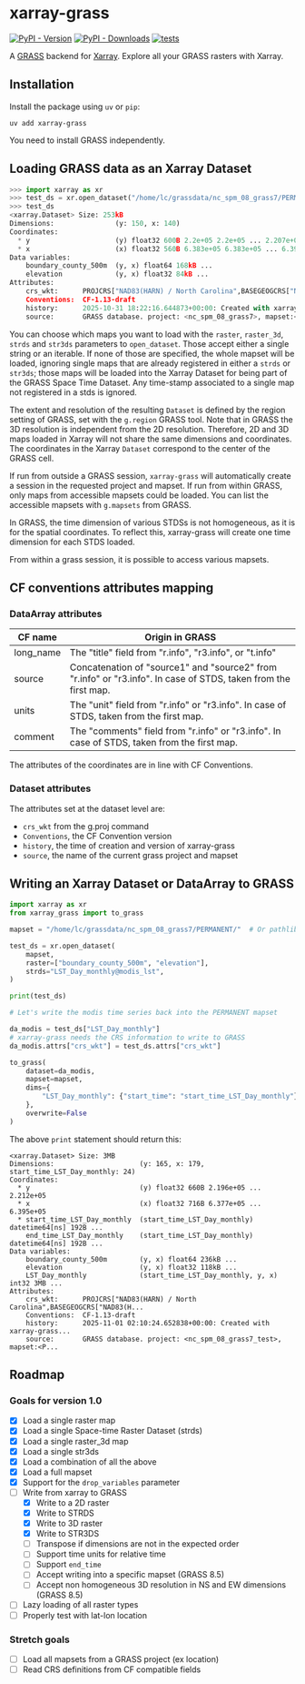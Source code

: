 # xarray-grass

[![PyPI - Version](https://img.shields.io/pypi/v/xarray-grass?label=pypi%20package)](https://pypi.org/project/xarray-grass/)
[![PyPI - Downloads](https://img.shields.io/pypi/dm/xarray-grass)](https://pypistats.org/packages/xarray-grass)
[![tests](https://github.com/lrntct/xarray-grass/actions/workflows/tests.yml/badge.svg)](https://github.com/lrntct/xarray-grass/actions/workflows/tests.yml)

A [GRASS](https://grass.osgeo.org/) backend for [Xarray](https://xarray.dev/).
Explore all your GRASS rasters with Xarray.

## Installation

Install the package using `uv` or `pip`:

`uv add xarray-grass`

You need to install GRASS independently.

## Loading GRASS data as an Xarray Dataset

```python
>>> import xarray as xr
>>> test_ds = xr.open_dataset("/home/lc/grassdata/nc_spm_08_grass7/PERMANENT/", raster=["boundary_county_500m", "elevation"])
>>> test_ds
<xarray.Dataset> Size: 253kB
Dimensions:               (y: 150, x: 140)
Coordinates:
  * y                     (y) float32 600B 2.2e+05 2.2e+05 ... 2.207e+05
  * x                     (x) float32 560B 6.383e+05 6.383e+05 ... 6.39e+05
Data variables:
    boundary_county_500m  (y, x) float64 168kB ...
    elevation             (y, x) float32 84kB ...
Attributes:
    crs_wkt:      PROJCRS["NAD83(HARN) / North Carolina",BASEGEOGCRS["NAD83(H...
    Conventions:  CF-1.13-draft
    history:      2025-10-31 18:22:16.644873+00:00: Created with xarray-grass...
    source:       GRASS database. project: <nc_spm_08_grass7>, mapset:<PERMAN...

```

You can choose which maps you want to load with the `raster`, `raster_3d`, `strds` and `str3ds` parameters to `open_dataset`.
Those accept either a single string or an iterable.
If none of those are specified, the whole mapset will be loaded, ignoring single maps that are already registered in either a `strds` or `str3ds`;
those maps will be loaded into the Xarray Dataset for being part of the GRASS Space Time Dataset.
Any time-stamp associated to a single map not registered in a stds is ignored.

The extent and resolution of the resulting `Dataset` is defined by the region setting of GRASS, set with the `g.region` GRASS tool.
Note that in GRASS the 3D resolution is independent from the 2D resolution.
Therefore, 2D and 3D maps loaded in Xarray will not share the same dimensions and coordinates.
The coordinates in the Xarray `Dataset` correspond to the center of the GRASS cell.

If run from outside a GRASS session, `xarray-grass` will automatically create a session in the requested project and mapset.
If run from within GRASS, only maps from accessible mapsets could be loaded.
You can list the accessible mapsets with `g.mapsets` from GRASS.

In GRASS, the time dimension of various STDSs is not homogeneous, as it is for the spatial coordinates.
To reflect this, xarray-grass will create one time dimension for each STDS loaded.

From within a grass session, it is possible to access various mapsets.

## CF conventions attributes mapping

### DataArray attributes

|CF name  |Origin in GRASS|
|---------|---------------|
|long_name|The "title" field from "r.info", "r3.info", or "t.info"|
|source   |Concatenation of "source1" and "source2" from "r.info" or "r3.info". In case of STDS, taken from the first map.|
|units    |The "unit" field from "r.info" or "r3.info". In case of STDS, taken from the first map.|
|comment  |The "comments" field from "r.info" or "r3.info". In case of STDS, taken from the first map.|

The attributes of the coordinates are in line with CF Conventions.

### Dataset attributes

The attributes set at the dataset level are:
  - `crs_wkt` from the g.proj command
  - `Conventions`, the CF Convention version
  - `history`, the time of creation and version of xarray-grass
  - `source`, the name of the current grass project and mapset

## Writing an Xarray Dataset or DataArray to GRASS


```python
import xarray as xr
from xarray_grass import to_grass

mapset = "/home/lc/grassdata/nc_spm_08_grass7/PERMANENT/"  # Or pathlib.Path

test_ds = xr.open_dataset(
    mapset,
    raster=["boundary_county_500m", "elevation"],
    strds="LST_Day_monthly@modis_lst",
)

print(test_ds)

# Let's write the modis time series back into the PERMANENT mapset

da_modis = test_ds["LST_Day_monthly"]
# xarray-grass needs the CRS information to write to GRASS
da_modis.attrs["crs_wkt"] = test_ds.attrs["crs_wkt"]

to_grass(
    dataset=da_modis,
    mapset=mapset,
    dims={
        "LST_Day_monthly": {"start_time": "start_time_LST_Day_monthly"},
    },
    overwrite=False
)
```

The above `print` statement should return this:

```
<xarray.Dataset> Size: 3MB
Dimensions:                     (y: 165, x: 179, start_time_LST_Day_monthly: 24)
Coordinates:
  * y                           (y) float32 660B 2.196e+05 ... 2.212e+05
  * x                           (x) float32 716B 6.377e+05 ... 6.395e+05
  * start_time_LST_Day_monthly  (start_time_LST_Day_monthly) datetime64[ns] 192B ...
    end_time_LST_Day_monthly    (start_time_LST_Day_monthly) datetime64[ns] 192B ...
Data variables:
    boundary_county_500m        (y, x) float64 236kB ...
    elevation                   (y, x) float32 118kB ...
    LST_Day_monthly             (start_time_LST_Day_monthly, y, x) int32 3MB ...
Attributes:
    crs_wkt:      PROJCRS["NAD83(HARN) / North Carolina",BASEGEOGCRS["NAD83(H...
    Conventions:  CF-1.13-draft
    history:      2025-11-01 02:10:24.652838+00:00: Created with xarray-grass...
    source:       GRASS database. project: <nc_spm_08_grass7_test>, mapset:<P...
```

## Roadmap

### Goals for version 1.0

- [x] Load a single raster map
- [x] Load a single Space-time Raster Dataset (strds)
- [x] Load a single raster_3d map
- [x] Load a single str3ds
- [x] Load a combination of all the above
- [x] Load a full mapset
- [x] Support for the `drop_variables` parameter
- [ ] Write from xarray to GRASS
  - [x] Write to a 2D raster
  - [x] Write to STRDS
  - [x] Write to 3D raster
  - [x] Write to STR3DS
  - [ ] Transpose if dimensions are not in the expected order
  - [ ] Support time units for relative time
  - [ ] Support `end_time`
  - [ ] Accept writing into a specific mapset (GRASS 8.5)
  - [ ] Accept non homogeneous 3D resolution in NS and EW dimensions (GRASS 8.5)
- [ ] Lazy loading of all raster types
- [ ] Properly test with lat-lon location

### Stretch goals

- [ ] Load all mapsets from a GRASS project (ex location)
- [ ] Read CRS definitions from CF compatible fields
